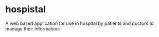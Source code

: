 # hospistal
A web based application for use in hospital by patients and doctors to manage their information. 
